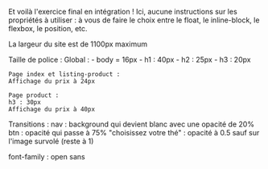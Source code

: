 Et voilà l'exercice final en intégration ! Ici, aucune instructions sur les propriétés à utiliser : à vous de faire le choix entre le float, le inline-block, le flexbox, le position, etc.

La largeur du site est de 1100px maximum

Taille de police :
    Global :
    - body = 16px
    - h1 : 40px
    - h2 : 25px
    - h3 : 20px

    Page index et listing-product :
    Affichage du prix à 24px

    Page product :
    h3 : 30px
    Affichage du prix à 40px

Transitions :
nav : background qui devient blanc avec une opacité de 20%
btn : opacité qui passe à 75%
"choisissez votre thé" : opacité à 0.5 sauf sur l'image survolé (reste à 1)

font-family : open sans 
